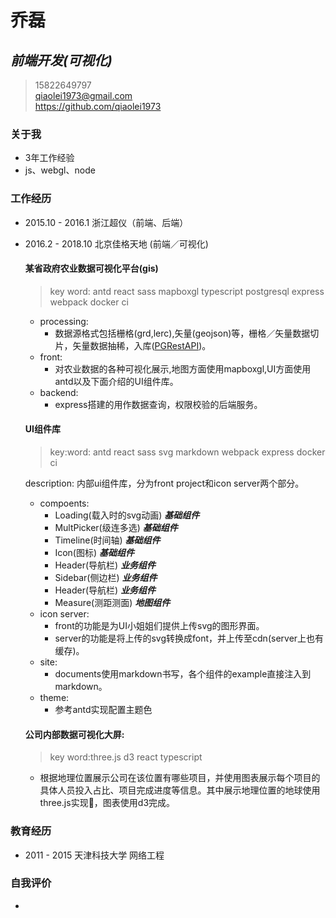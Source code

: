 # 乔磊
##  ***前端开发(可视化)***
> <i class="fa fa-phone"></i> 15822649797 </br>
> <i class="fa fa-envelope"></i> qiaolei1973@gmail.com </br>
> <i class="fa fa-github"></i> https://github.com/qiaolei1973 </br>

### 关于我
* 3年工作经验
* js、webgl、node

### 工作经历
* 2015.10 - 2016.1 浙江超仪（前端、后端）
* 2016.2 - 2018.10 北京佳格天地 (前端／可视化)

    #### 某省政府农业数据可视化平台(gis)
    > key word: antd react sass mapboxgl typescript postgresql express webpack docker ci
    * processing:
        * 数据源格式包括栅格(grd,lerc),矢量(geojson)等，栅格／矢量数据切片，矢量数据抽稀，入库([PGRestAPI](https://github.com/spatialdev/PGRestAPI))。
    * front:
        * 对农业数据的各种可视化展示,地图方面使用mapboxgl,UI方面使用antd以及下面介绍的UI组件库。
    * backend:
        * express搭建的用作数据查询，权限校验的后端服务。

    #### UI组件库
    
    > key:word: antd react sass svg markdown webpack express docker ci

    description: 内部ui组件库，分为front project和icon server两个部分。</br>
    * compoents:
        * Loading(载入时的svg动画) ***基础组件***
        * MultPicker(级连多选) ***基础组件***
        * Timeline(时间轴) ***基础组件***
        * Icon(图标) ***基础组件***
        * Header(导航栏) ***业务组件***
        * Sidebar(侧边栏) ***业务组件***
        * Header(导航栏) ***业务组件***
        * Measure(测距测面) ***地图组件***
    * icon server:
        * front的功能是为UI小姐姐们提供上传svg的图形界面。
        * server的功能是将上传的svg转换成font，并上传至cdn(server上也有缓存)。
    * site:
        * documents使用markdown书写，各个组件的example直接注入到markdown。
    * theme:
        * 参考antd实现配置主题色

    #### 公司内部数据可视化大屏:
    > key word:three.js d3 react typescript
    * 根据地理位置展示公司在该位置有哪些项目，并使用图表展示每个项目的具体人员投入占比、项目完成进度等信息。其中展示地理位置的地球使用three.js实现，图表使用d3完成。

### 教育经历
* 2011 - 2015 天津科技大学 网络工程

### 自我评价
* 

<link rel="stylesheet" href="https://cdn.staticfile.org/font-awesome/4.7.0/css/font-awesome.css">
